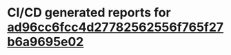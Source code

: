 # CI/CD generated reports for [ad96cc6fcc4d27782562556f765f27b6a9695e02](https://github.com/hydephp/develop/commit/ad96cc6fcc4d27782562556f765f27b6a9695e02)
